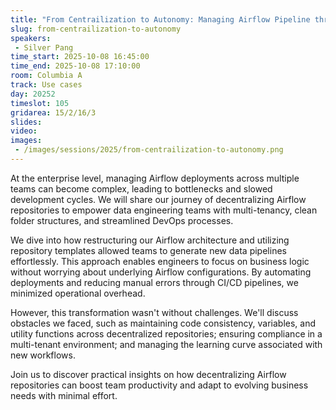 ```yaml
---
title: "From Centrailization to Autonomy: Managing Airflow Pipeline through Multi-Tenancy"
slug: from-centrailization-to-autonomy
speakers:
 - Silver Pang 
time_start: 2025-10-08 16:45:00
time_end: 2025-10-08 17:10:00
room: Columbia A
track: Use cases
day: 20252
timeslot: 105
gridarea: 15/2/16/3
slides:
video:
images:
 - /images/sessions/2025/from-centrailization-to-autonomy.png
---
```


At the enterprise level, managing Airflow deployments across multiple teams can become complex, leading to bottlenecks and slowed development cycles. We will share our journey of decentralizing Airflow repositories to empower data engineering teams with multi-tenancy, clean folder structures, and streamlined DevOps processes.

We dive into how restructuring our Airflow architecture and utilizing repository templates allowed teams to generate new data pipelines effortlessly. This approach enables engineers to focus on business logic without worrying about underlying Airflow configurations. By automating deployments and reducing manual errors through CI/CD pipelines, we minimized operational overhead.

However, this transformation wasn't without challenges. We'll discuss obstacles we faced, such as maintaining code consistency, variables, and utility functions across decentralized repositories; ensuring compliance in a multi-tenant environment; and managing the learning curve associated with new workflows.

Join us to discover practical insights on how decentralizing Airflow repositories can boost team productivity and adapt to evolving business needs with minimal effort.